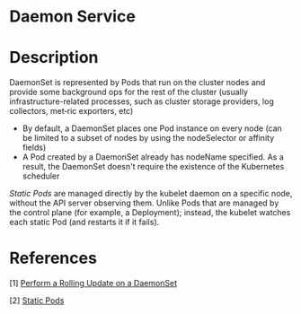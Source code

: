# Daemon Service

# Description

DaemonSet is represented by Pods that run on the cluster nodes and provide some background ops for the rest of the cluster
(usually infrastructure-related processes, such as cluster storage providers, log collectors, met‐ric exporters, etc)

* By default, a DaemonSet places one Pod instance on every node (can be limited to a subset of nodes by using the nodeSelector or
affinity fields)
* A Pod created by a DaemonSet already has nodeName specified. As a result, the DaemonSet doesn't require the existence of the Kubernetes scheduler

_Static Pods_ are managed directly by the kubelet daemon on a specific node, without the API server observing them. 
Unlike Pods that are managed by the control plane (for example, a Deployment); 
instead, the kubelet watches each static Pod (and restarts it if it fails).


# References

[1] [Perform a Rolling Update on a DaemonSet](https://kubernetes.io/docs/tasks/manage-daemon/update-daemon-set/)

[2] [Static Pods](https://kubernetes.io/docs/tasks/configure-pod-container/static-pod/)
